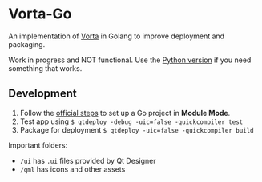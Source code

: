 # Vorta-Go

An implementation of [Vorta](https://github.com/borgbase/vorta) in Golang to improve deployment and packaging.

Work in progress and NOT functional. Use the [Python version](https://github.com/borgbase/vorta) if you need something that works.

## Development

1. Follow the [official steps](https://github.com/therecipe/qt/wiki/Installation) to set up a Go project in **Module Mode**.
2. Test app using `$ qtdeploy -debug -uic=false -quickcompiler test`
3. Package for deployment `$ qtdeploy -uic=false -quickcompiler build`

Important folders:

- `/ui` has `.ui` files provided by Qt Designer
- `/qml` has icons and other assets
